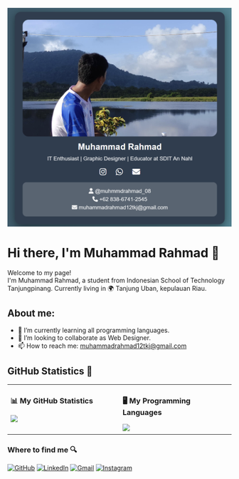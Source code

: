 ![My Banner](https://github.com/muhammadrahmad/muhammadrahmad/raw/main/profile.png)

# Hi there, I'm Muhammad Rahmad 👋

Welcome to my page!  
I'm Muhammad Rahmad, a student from Indonesian School of Technology Tanjungpinang. Currently living in 🌍 Tanjung Uban, kepulauan Riau.  

## About me:
- 🌱 I’m currently learning all programming languages.
- 👥 I’m looking to collaborate as Web Designer.
- 📫 How to reach me: muhammadrahmad12tkj@gmail.com

## GitHub Statistics 🚀 

<div align="center">
  <table>
    <tr>
      <td valign="top" width="50%">
        <h3>📊 My GitHub Statistics</h3>
        <img src="https://github-readme-stats.vercel.app/api?username=your-github-username&show_icons=true&theme=blue" />
      </td>
      <td valign="top" width="50%">
        <h3>🖥️ My Programming Languages</h3>
        <img src="https://github-readme-stats.vercel.app/api/top-langs/?username=your-github-username&layout=compact&theme=blue" />
      </td>
  </table>
    </div>

### Where to find me 🔍

[![GitHub](https://img.shields.io/badge/GitHub-000?style=for-the-badge&logo=github&logoColor=white)](https://github.com/muhammadrahmad)
[![LinkedIn](https://img.shields.io/badge/LinkedIn-0A66C2?style=for-the-badge&logo=linkedin&logoColor=white)](https://www.linkedin.com/in/muhammad-rahmad-753a65270)
[![Gmail](https://img.shields.io/badge/Gmail-D14836?style=for-the-badge&logo=gmail&logoColor=white)](mailto:muhammadrahmad12tkj@gmail.com)
[![Instagram](https://img.shields.io/badge/Instagram-E4405F?style=for-the-badge&logo=instagram&logoColor=white)](https://www.instagram.com/muhmmdrahmad_08)

